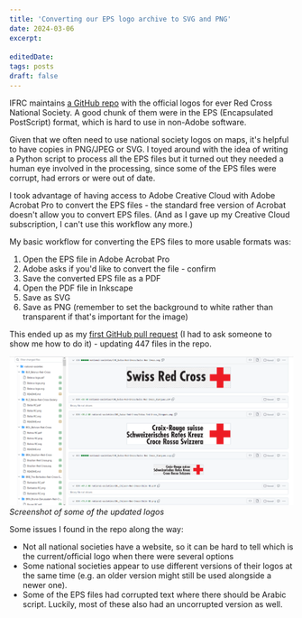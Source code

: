 ```yaml
---
title: 'Converting our EPS logo archive to SVG and PNG'
date: 2024-03-06
excerpt: 
 
editedDate:
tags: posts
draft: false
---
```


IFRC maintains [a GitHub repo](https://github.com/IFRCGo/logos) with the official 
logos for ever Red Cross National Society. A good chunk of them were in the EPS 
(Encapsulated PostScript) format, which is hard to use in non-Adobe software. 

Given that we often need to use national society logos on maps, it's helpful to 
have copies in PNG/JPEG or SVG. I toyed around with the idea of writing a Python 
script to process all the EPS files but it turned out they needed a human eye 
involved in the processing, since some of the EPS files were corrupt, had errors 
or were out of date. 

I took advantage of having access to Adobe Creative Cloud with Adobe Acrobat Pro 
to convert the EPS files - the standard free version of Acrobat doesn't allow 
you to convert EPS files. (And as I gave up my Creative Cloud subscription, I 
can't use this workflow any more.)

My basic workflow for converting the EPS files to more usable formats was: 

1. Open the EPS file in Adobe Acrobat Pro 
2. Adobe asks if you'd like to convert the file - confirm
3. Save the converted EPS file as a PDF
4. Open the PDF file in Inkscape
5. Save as SVG
6. Save as PNG (remember to set the background to white rather than transparent
if that's important for the image)

This ended up as my [first GitHub pull request](https://github.com/IFRCGo/logos/pull/14) 
(I had to ask someone to show me how to do it) - updating 447 files in the repo. 

![IFRC logo edits](../assets/images/2d02de32.png)
*Screenshot of some of the updated logos*

Some issues I found in the repo along the way: 

* Not all national societies have a website, so it can be hard to tell which is 
the current/official logo when there were several options
* Some national societies appear to use different versions of their logos at 
the same time (e.g. an older version might still be used alongside a newer one).
* Some of the EPS files had corrupted text where there should be Arabic script. 
Luckily, most of these also had an uncorrupted version as well.
